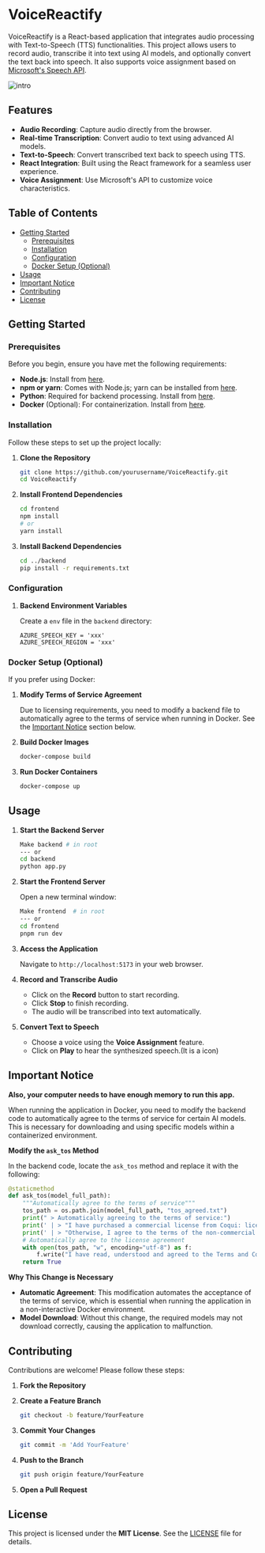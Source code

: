 # VoiceReactify

VoiceReactify is a React-based application that integrates audio processing with Text-to-Speech (TTS) functionalities. This project allows users to record audio, transcribe it into text using AI models, and optionally convert the text back into speech. It also supports voice assignment based on [Microsoft's Speech API](https://speech.microsoft.com/portal).

![intro](https://github.com/user-attachments/assets/56794705-edda-49c0-a318-9c1a39e5db9c)

## Features

- **Audio Recording**: Capture audio directly from the browser.
- **Real-time Transcription**: Convert audio to text using advanced AI models.
- **Text-to-Speech**: Convert transcribed text back to speech using TTS.
- **React Integration**: Built using the React framework for a seamless user experience.
- **Voice Assignment**: Use Microsoft's API to customize voice characteristics.

## Table of Contents

- [Getting Started](#getting-started)
  - [Prerequisites](#prerequisites)
  - [Installation](#installation)
  - [Configuration](#configuration)
  - [Docker Setup (Optional)](#docker-setup-optional)
- [Usage](#usage)
- [Important Notice](#important-notice)
- [Contributing](#contributing)
- [License](#license)

## Getting Started

### Prerequisites

Before you begin, ensure you have met the following requirements:

- **Node.js**: Install from [here](https://nodejs.org/en/download/).
- **npm or yarn**: Comes with Node.js; yarn can be installed from [here](https://classic.yarnpkg.com/en/docs/install).
- **Python**: Required for backend processing. Install from [here](https://www.python.org/downloads/).
- **Docker** (Optional): For containerization. Install from [here](https://docs.docker.com/get-docker/).

### Installation

Follow these steps to set up the project locally:

1. **Clone the Repository**

   ```bash
   git clone https://github.com/yourusername/VoiceReactify.git
   cd VoiceReactify
   ```

2. **Install Frontend Dependencies**

   ```bash
   cd frontend
   npm install
   # or
   yarn install
   ```

3. **Install Backend Dependencies**

   ```bash
   cd ../backend
   pip install -r requirements.txt
   ```

### Configuration

1. **Backend Environment Variables**

   Create a `env` file in the `backend` directory:

   ```.env.local
   AZURE_SPEECH_KEY = 'xxx'  
   AZURE_SPEECH_REGION = 'xxx'   
   ```

### Docker Setup (Optional)

If you prefer using Docker:

1. **Modify Terms of Service Agreement**

   Due to licensing requirements, you need to modify a backend file to automatically agree to the terms of service when running in Docker. See the [Important Notice](#important-notice) section below.

2. **Build Docker Images**

   ```bash
   docker-compose build
   ```

3. **Run Docker Containers**

   ```bash
   docker-compose up
   ```

## Usage



1. **Start the Backend Server**

   ```bash
   Make backend # in root
   --- or
   cd backend
   python app.py
   ```

2. **Start the Frontend Server**

   Open a new terminal window:

   ```bash
   Make frontend  # in root
   --- or
   cd frontend
   pnpm run dev
   ```

3. **Access the Application**

   Navigate to `http://localhost:5173` in your web browser.

4. **Record and Transcribe Audio**

   - Click on the **Record** button to start recording.
   - Click **Stop** to finish recording.
   - The audio will be transcribed into text automatically.

5. **Convert Text to Speech**

   - Choose a voice using the **Voice Assignment** feature.
   - Click on **Play** to hear the synthesized speech.(It is a icon)

## Important Notice

**Also, your computer needs to have enough memory to run this app.**

When running the application in Docker, you need to modify the backend code to automatically agree to the terms of service for certain AI models. This is necessary for downloading and using specific models within a containerized environment.

**Modify the `ask_tos` Method**

In the backend code, locate the `ask_tos` method and replace it with the following:

```python
@staticmethod
def ask_tos(model_full_path):
    """Automatically agree to the terms of service"""
    tos_path = os.path.join(model_full_path, "tos_agreed.txt")
    print(" > Automatically agreeing to the terms of service:")
    print(' | > "I have purchased a commercial license from Coqui: licensing@coqui.ai"')
    print(' | > "Otherwise, I agree to the terms of the non-commercial CPML: https://coqui.ai/cpml"')
    # Automatically agree to the license agreement
    with open(tos_path, "w", encoding="utf-8") as f:
        f.write("I have read, understood and agreed to the Terms and Conditions.")
    return True
```

**Why This Change is Necessary**

- **Automatic Agreement**: This modification automates the acceptance of the terms of service, which is essential when running the application in a non-interactive Docker environment.
- **Model Download**: Without this change, the required models may not download correctly, causing the application to malfunction.

## Contributing

Contributions are welcome! Please follow these steps:

1. **Fork the Repository**
2. **Create a Feature Branch**

   ```bash
   git checkout -b feature/YourFeature
   ```

3. **Commit Your Changes**

   ```bash
   git commit -m 'Add YourFeature'
   ```

4. **Push to the Branch**

   ```bash
   git push origin feature/YourFeature
   ```

5. **Open a Pull Request**

## License

This project is licensed under the **MIT License**. See the [LICENSE](LICENSE) file for details.
